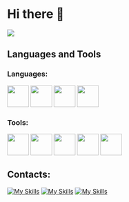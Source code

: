 # Hi there 👋
<img src="https://komarev.com/ghpvc/?username=SVcheburator&style=for-the-badge">


## Languages and Tools
### Languages:
<div>
  <img width="50" src="https://skillicons.dev/icons?i=python">
  <img width="50" src="https://skillicons.dev/icons?i=html">
  <img width="50" src="https://skillicons.dev/icons?i=css">
  <img width="50" src="https://img.icons8.com/?size=512&id=59952&format=png"/>
</div>


### Tools:
<div>
  <img width="50" src="https://skillicons.dev/icons?i=github">
  <img width="50" src="https://skillicons.dev/icons?i=vscode">
  <img width="50" src="https://skillicons.dev/icons?i=docker">
  <img width="50" src="https://skillicons.dev/icons?i=sqlite">
  <img width="50" src="https://skillicons.dev/icons?i=stackoverflow">
</div>


## Contacts:
[![My Skills](https://skillicons.dev/icons?i=linkedin)](https://www.linkedin.com/in/sasha-danylenko-9a7a0b287/)
[![My Skills](https://skillicons.dev/icons?i=discord)](https://discord.com/users/CHEBURATOR#3764/)
[![My Skills](https://skillicons.dev/icons?i=instagram)](https://www.instagram.com/danylenko_sasha/)

